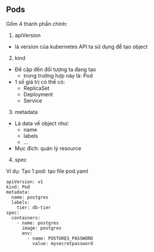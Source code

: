 ## Pods

Gồm 4 thành phần chính:
1. apiVersion
- là version của kubernetes API ta sử dụng để tạo object

2. kind
- Đề cập đến đối tượng ta đang tạo
	- trong trường hợp này là: Pod
- 1 số giá trị có thể có:
	- ReplicaSet
	- Deployment
	- Service

3. metadata
- Là data về object như:
	- name
	- labels
	- ...
- Mục đích: quản lý resource

4. spec

Ví dụ:
Tạo 1 pod: tạo file pod.yaml
````
apiVersion: v1
kind: Pod
metadata:
  name: postgres
  labels:
    tier: db-tier
spec:
  containers:
    - name: postgres
      image: postgres
      env:
        - name: POSTGRES_PASSWORD
          value: mysecretpassword
````
